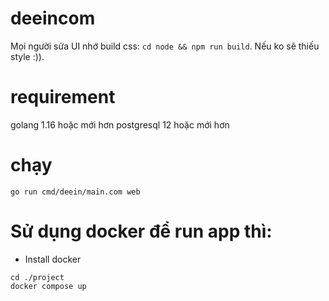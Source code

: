# deeincom

Mọi người sửa UI nhớ build css: `cd node && npm run build`. Nếu ko sẽ thiếu style :)).


# requirement

golang 1.16 hoặc mới hơn
postgresql 12 hoặc mới hơn

# chạy

```
go run cmd/deein/main.com web
```

# Sử dụng docker để run app thì:
+ Install docker

```
cd ./project
docker compose up
```